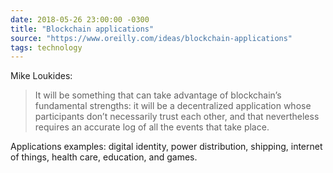 ```yaml
---
date: 2018-05-26 23:00:00 -0300
title: "Blockchain applications"
source: "https://www.oreilly.com/ideas/blockchain-applications"
tags: technology
---
```

Mike Loukides:

>It will be something that can take advantage of blockchain’s fundamental strengths: it will be a decentralized application whose participants don’t necessarily trust each other, and that nevertheless requires an accurate log of all the events that take place.

Applications examples: digital identity, power distribution, shipping, internet of things, health care, education, and games.
